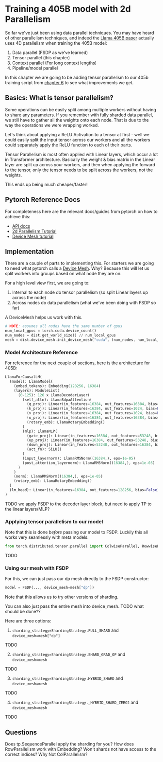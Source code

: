 # Training a 405B model with 2d Parallelism

So far we've just been using data parallel techniques. You may have heard of other parallelism techniques, and indeed the [Llama 405B paper](https://ai.meta.com/research/publications/the-llama-3-herd-of-models/) actually uses 4D parallelism when training the 405B model:

1. Data parallel (FSDP as we've learned)
2. Tensor parallel (this chapter)
3. Context parallel (For long context lengths)
4. Pipeline/model parallel

In this chapter we are going to be adding tensor parallelism to our 405b training script from [chapter 6](../06-training-llama-405b/) to see what improvements we get.

## Basics: What is tensor parallelism?

Some operations can be easily split among multiple workers without having to share any parameters. If you remember with fully sharded data parallel, we still have to gather all the weights onto each node. That is due to the way the operations we were wrapping worked.

Let's think about applying a ReLU Activation to a tensor at first - well we could easily split the input tensor across our workers and all the workers could separately apply the ReLU function to each of their parts.

Tensor Parallelism is most often applied with Linear layers, which occur a lot in Transformer architecture. Basically the weight & bias matrix in the Linear layer are split up across your workers, and then when applying the forward to the tensor, only the tensor needs to be split across the workers, not the weights.

This ends up being much cheaper/faster!

## Pytorch Reference Docs

For completeness here are the relevant docs/guides from pytorch on how to achieve this:
- [API docs](https://pytorch.org/docs/stable/distributed.tensor.parallel.html#tensor-parallelism-torch-distributed-tensor-parallel)
- [2d Parallelism Tutorial](https://pytorch.org/tutorials/intermediate/TP_tutorial.html#large-scale-transformer-model-training-with-tensor-parallel-tp)
- [Device Mesh tutorial](https://pytorch.org/tutorials/recipes/distributed_device_mesh.html)

## Implementation

There are a couple of parts to implementing this. For starters we are going to need what pytorch calls a [Device Mesh](https://pytorch.org/docs/stable/distributed.html#torch.distributed.device_mesh.DeviceMesh). Why? Because this will let us split workers into groups based on what node they are on.

For a high level view first, we are going to:

1. Internal to each node do tensor parallelism (so split Linear layers up across the node)
2. Across nodes do data parallelism (what we've been doing with FSDP so far)

A DeviceMesh helps us work with this.

```python
# NOTE: assumes all nodes have the same number of gpus
num_local_gpus = torch.cuda.device_count()
num_nodes = dist.get_world_size() // num_local_gpus
mesh = dist.device_mesh.init_device_mesh("cuda", (num_nodes, num_local_gpus), ("dp", "tp"))
```

### Model Architecture Reference

For reference for the next couple of sections, here is the architecture for 405B:

```python
LlamaForCausalLM(
  (model): LlamaModel(
    (embed_tokens): Embedding(128256, 16384)
    (layers): ModuleList(
      (0-125): 126 x LlamaDecoderLayer(
        (self_attn): LlamaSdpaAttention(
          (q_proj): Linear(in_features=16384, out_features=16384, bias=False)
          (k_proj): Linear(in_features=16384, out_features=1024, bias=False)
          (v_proj): Linear(in_features=16384, out_features=1024, bias=False)
          (o_proj): Linear(in_features=16384, out_features=16384, bias=False)
          (rotary_emb): LlamaRotaryEmbedding()
        )
        (mlp): LlamaMLP(
          (gate_proj): Linear(in_features=16384, out_features=53248, bias=False)
          (up_proj): Linear(in_features=16384, out_features=53248, bias=False)
          (down_proj): Linear(in_features=53248, out_features=16384, bias=False)
          (act_fn): SiLU()
        )
        (input_layernorm): LlamaRMSNorm((16384,), eps=1e-05)
        (post_attention_layernorm): LlamaRMSNorm((16384,), eps=1e-05)
      )
    )
    (norm): LlamaRMSNorm((16384,), eps=1e-05)
    (rotary_emb): LlamaRotaryEmbedding()
  )
  (lm_head): Linear(in_features=16384, out_features=128256, bias=False)
)
```

TODO we apply FSDP to the decoder layer block, but need to apply TP to the linear layers/MLP?

### Applying tensor parallelism to our model

Note that this is done *before* passing our model to FSDP. Luckily this all works very seamlessly with meta models.

```python
from torch.distributed.tensor.parallel import ColwiseParallel, RowwiseParallel, parallelize_module
```
TODO


### Using our mesh with FSDP

For this, we can just pass our dp mesh directly to the FSDP constructor:

```python
model = FSDP(..., device_mesh=mesh["dp"])
```

Note that this allows us to try other versions of sharding.

You can also just pass the entire mesh into device_mesh. TODO what should be done??

Here are three options:
1. `sharding_strategy=ShardingStrategy.FULL_SHARD` and `device_mesh=mesh["dp"]`

TODO

2. `sharding_strategy=ShardingStrategy.SHARD_GRAD_OP` and `device_mesh=mesh`

TODO

3. `sharding_strategy=ShardingStrategy.HYBRID_SHARD` and `device_mesh=mesh`

TODO

4. `sharding_strategy=ShardingStrategy._HYBRID_SHARD_ZERO2` and `device_mesh=mesh`

TODO


## Questions

Does tp.SequenceParallel apply the sharding for you?
How does RowParallelism work with Embedding? Won't shards not have access to the correct indices? Why Not ColParallelism?